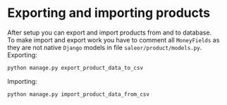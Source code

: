 # Exporting and importing products

After setup you can export and import products from and to database.  
To make import and export work you have to comment all `MoneyFields` as they are not native `Django` models in file `saleor/product/models.py`.  
Exporting:
```bash
python manage.py export_product_data_to_csv
```

Importing:
```bash
python manage.py import_product_data_from_csv
```
